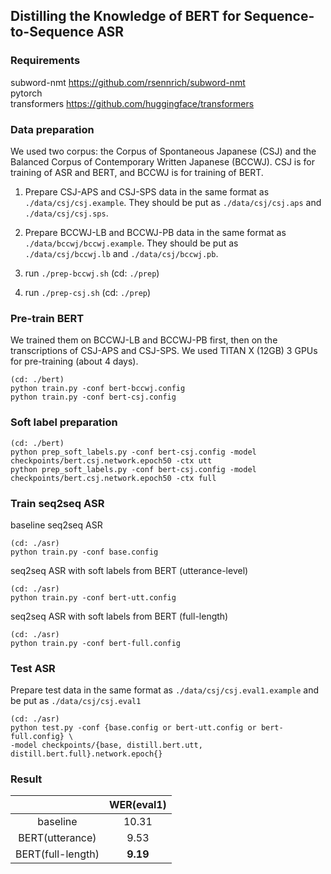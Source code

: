 ## Distilling the Knowledge of BERT for Sequence-to-Sequence ASR

### Requirements
subword-nmt https://github.com/rsennrich/subword-nmt  
pytorch  
transformers https://github.com/huggingface/transformers

### Data preparation

We used two corpus:
the Corpus of Spontaneous Japanese (CSJ) and the Balanced Corpus of Contemporary Written Japanese (BCCWJ).
CSJ is for training of ASR and BERT, and BCCWJ is for training of BERT.

1. Prepare CSJ-APS and CSJ-SPS data in the same format as `./data/csj/csj.example`.
They should be put as `./data/csj/csj.aps` and `./data/csj/csj.sps`.

2. Prepare BCCWJ-LB and BCCWJ-PB data in the same format as `./data/bccwj/bccwj.example`.
They should be put as `./data/csj/bccwj.lb` and `./data/csj/bccwj.pb`.

3. run `./prep-bccwj.sh` (cd: `./prep`)

4. run `./prep-csj.sh` (cd: `./prep`)

### Pre-train BERT

We trained them on BCCWJ-LB and BCCWJ-PB first, then on the transcriptions of CSJ-APS and CSJ-SPS.
We used TITAN X (12GB) 3 GPUs for pre-training (about 4 days).

```
(cd: ./bert)
python train.py -conf bert-bccwj.config
python train.py -conf bert-csj.config
```

### Soft label preparation

```
(cd: ./bert)
python prep_soft_labels.py -conf bert-csj.config -model checkpoints/bert.csj.network.epoch50 -ctx utt
python prep_soft_labels.py -conf bert-csj.config -model checkpoints/bert.csj.network.epoch50 -ctx full
```

### Train seq2seq ASR

baseline seq2seq ASR
```
(cd: ./asr)
python train.py -conf base.config
```
seq2seq ASR with soft labels from BERT (utterance-level)
```
(cd: ./asr)
python train.py -conf bert-utt.config
```
seq2seq ASR with soft labels from BERT (full-length)
```
(cd: ./asr)
python train.py -conf bert-full.config
```

### Test ASR

Prepare test data in the same format as `./data/csj/csj.eval1.example` and be put as `./data/csj/csj.eval1`

```
(cd: ./asr)
python test.py -conf {base.config or bert-utt.config or bert-full.config} \
-model checkpoints/{base, distill.bert.utt, distill.bert.full}.network.epoch{}
```

### Result

|  | WER(eval1) |
|:---:|:---:|
| baseline | 10.31 |
| BERT(utterance) | 9.53 |
| BERT(full-length) | **9.19** |

